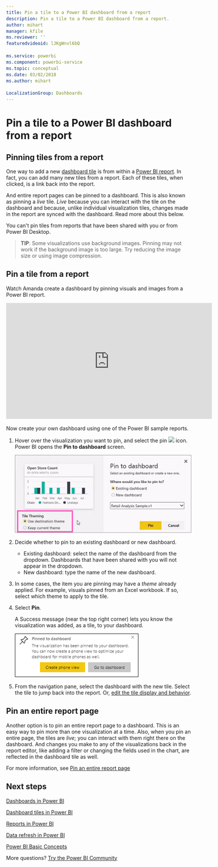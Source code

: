 ```yaml
---
title: Pin a tile to a Power BI dashboard from a report
description: Pin a tile to a Power BI dashboard from a report.
author: mihart
manager: kfile
ms.reviewer: ''
featuredvideoid: lJKgWnvl6bQ

ms.service: powerbi
ms.component: powerbi-service
ms.topic: conceptual
ms.date: 03/02/2018
ms.author: mihart

LocalizationGroup: Dashboards
---
```

# Pin a tile to a Power BI dashboard from a report
## Pinning tiles from a report
One way to add a new [dashboard tile](consumer/end-user-tiles.md) is from within a [Power BI report](consumer/end-user-reports.md). In fact, you can add many new tiles from a report.  Each of these tiles, when clicked, is a link back into the report.

And entire report pages can be pinned to a dashboard.  This is also known as pinning a *live* tile.  *Live* because you can interact with the tile on the dashboard and because, unlike individual visualization tiles, changes made in the report are synced with the dashboard. Read more about this below.

You can't pin tiles from reports that have been shared with you or from Power BI Desktop. 

> **TIP**:
> Some visualizations use background images. Pinning may not work if the background image is too large.  Try reducing the image size or using image compression.  
> 
> 

## Pin a tile from a report
Watch Amanda create a dashboard by pinning visuals and images from a Power BI report.

<iframe width="560" height="315" src="https://www.youtube.com/embed/lJKgWnvl6bQ" frameborder="0" allowfullscreen></iframe>

Now create your own dashboard using one of the Power BI sample reports.

1. Hover over the visualization you want to pin, and select the pin ![](media/service-dashboard-pin-tile-from-report/pbi_pintile_small.png) icon. Power BI opens the **Pin to dashboard** screen.
   
     ![Pin to dashboard window](media/service-dashboard-pin-tile-from-report/pbi_themes2.png)
2. Decide whether to pin to an existing dashboard or new dashboard.
   
   * Existing dashboard: select the name of the dashboard from the dropdown. Dashboards that have been shared with you will not appear in the dropdown.
   * New dashboard: type the name of the new dashboard.
3. In some cases, the item you are pinning may have a *theme* already applied.  For example, visuals pinned from an Excel workbook. If so, select which theme to apply to the tile.
4. Select **Pin**.
   
   A Success message (near the top right corner) lets you know the visualization was added, as a tile, to your dashboard.
   
   ![success message](media/service-dashboard-pin-tile-from-report/pinsuccess.png)
5. From the navigation pane, select the dashboard with the new tile. Select the tile to jump back into the report. Or, [edit the tile display and behavior](service-dashboard-edit-tile.md).

## Pin an entire report page
Another option is to pin an entire report page to a dashboard. This is an easy way to pin more than one visualization at a time.  Also, when you pin an entire page, the tiles are *live*; you can interact with them right there on the dashboard. And changes you make to any of the visualizations back in the report editor, like adding a filter or changing the fields used in the chart, are reflected in the dashboard tile as well.  

For more information, see [Pin an entire report page](service-dashboard-pin-live-tile-from-report.md)

## Next steps
[Dashboards in Power BI](consumer/end-user-dashboards.md)

[Dashboard tiles in Power BI](consumer/end-user-tiles.md)

[Reports in Power BI](consumer/end-user-reports.md)

[Data refresh in Power BI](refresh-data.md)

[Power BI Basic Concepts](consumer/end-user-basic-concepts.md)

More questions? [Try the Power BI Community](http://community.powerbi.com/)


